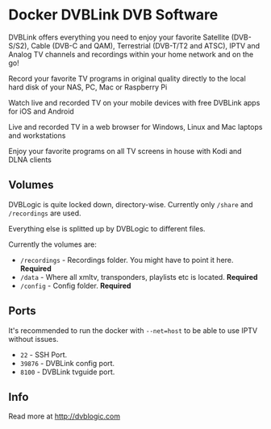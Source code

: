 # Docker DVBLink DVB Software

DVBLink offers everything you need to enjoy your favorite Satellite (DVB-S/S2), Cable (DVB-C and QAM), Terrestrial (DVB-T/T2 and ATSC), IPTV and Analog TV channels and recordings within your home network and on the go!

Record your favorite TV programs in original quality directly to the local hard disk of your NAS, PC, Mac or Raspberry Pi

Watch live and recorded TV on your mobile devices with free DVBLink apps for iOS and Android

Live and recorded TV in a web browser for Windows, Linux and Mac laptops and workstations

Enjoy your favorite programs on all TV screens in house with Kodi and DLNA clients

## Volumes

DVBLogic is quite locked down, directory-wise. Currently only `/share` and `/recordings` are used.

Everything else is splitted up by DVBLogic to different files.

Currently the volumes are:

* `/recordings` - Recordings folder. You might have to point it here. **Required**
* `/data` - Where all xmltv, transponders, playlists etc is located. **Required**
* `/config` - Config folder. **Required**

## Ports

It's recommended to run the docker with `--net=host` to be able to use IPTV without issues.

* `22` - SSH Port.
* `39876` - DVBLink config port.
* `8100` - DVBLink tvguide port.

## Info

Read more at http://dvblogic.com
